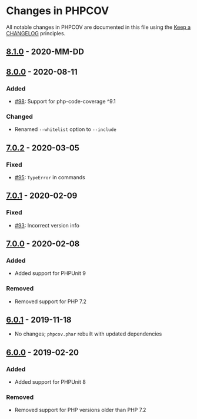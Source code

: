 # Changes in PHPCOV

All notable changes in PHPCOV are documented in this file using the [Keep a CHANGELOG](https://keepachangelog.com/) principles.

## [8.1.0] - 2020-MM-DD

## [8.0.0] - 2020-08-11

### Added

* [#98](https://github.com/sebastianbergmann/phpcov/issues/98): Support for php-code-coverage ^9.1

### Changed

* Renamed `--whitelist` option to `--include`

## [7.0.2] - 2020-03-05

### Fixed

* [#95](https://github.com/sebastianbergmann/phpcov/pull/95): `TypeError` in commands

## [7.0.1] - 2020-02-09

### Fixed

* [#93](https://github.com/sebastianbergmann/phpcov/issues/93): Incorrect version info

## [7.0.0] - 2020-02-08

### Added

* Added support for PHPUnit 9

### Removed

* Removed support for PHP 7.2

## [6.0.1] - 2019-11-18

* No changes; `phpcov.phar` rebuilt with updated dependencies

## [6.0.0] - 2019-02-20

### Added

* Added support for PHPUnit 8

### Removed

* Removed support for PHP versions older than PHP 7.2

[8.1.0]: https://github.com/sebastianbergmann/phpcov/compare/8.0.0...master
[8.0.0]: https://github.com/sebastianbergmann/phpcov/compare/7.0.2...8.0.0
[7.0.2]: https://github.com/sebastianbergmann/phpcov/compare/7.0.1...7.0.2
[7.0.1]: https://github.com/sebastianbergmann/phpcov/compare/7.0.0...7.0.1
[7.0.0]: https://github.com/sebastianbergmann/phpcov/compare/6.0.1...7.0.0
[6.0.1]: https://github.com/sebastianbergmann/phpcov/compare/6.0.0...6.0.1
[6.0.0]: https://github.com/sebastianbergmann/phpcov/compare/5.0.0...6.0.0

